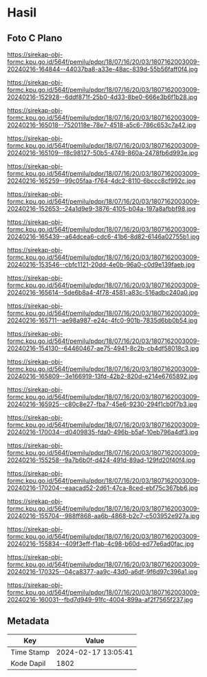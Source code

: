 # Hasil

## Foto C Plano

https://sirekap-obj-formc.kpu.go.id/564f/pemilu/pdpr/18/07/16/20/03/1807162003009-20240216-164844--44037ba8-a33e-48ac-839d-55b56faff0f4.jpg

https://sirekap-obj-formc.kpu.go.id/564f/pemilu/pdpr/18/07/16/20/03/1807162003009-20240216-152928--6ddf871f-25b0-4d33-8be0-666e3b6f1b28.jpg

https://sirekap-obj-formc.kpu.go.id/564f/pemilu/pdpr/18/07/16/20/03/1807162003009-20240216-165018--7520118e-78e7-4518-a5c6-786c653c7a42.jpg

https://sirekap-obj-formc.kpu.go.id/564f/pemilu/pdpr/18/07/16/20/03/1807162003009-20240216-165109--f8c98127-50b5-4749-860a-2478fb6d993e.jpg

https://sirekap-obj-formc.kpu.go.id/564f/pemilu/pdpr/18/07/16/20/03/1807162003009-20240216-165259--99c05faa-f764-4dc2-8110-6bccc8cf992c.jpg

https://sirekap-obj-formc.kpu.go.id/564f/pemilu/pdpr/18/07/16/20/03/1807162003009-20240216-152653--24a1d9e9-3876-4105-b04a-197a8afbbf98.jpg

https://sirekap-obj-formc.kpu.go.id/564f/pemilu/pdpr/18/07/16/20/03/1807162003009-20240216-165439--a64dcea6-cdc6-41b6-8d82-6146a02755b1.jpg

https://sirekap-obj-formc.kpu.go.id/564f/pemilu/pdpr/18/07/16/20/03/1807162003009-20240216-153546--cbfc1121-20dd-4e0b-96a0-c0d9e139faeb.jpg

https://sirekap-obj-formc.kpu.go.id/564f/pemilu/pdpr/18/07/16/20/03/1807162003009-20240216-165614--5de6b8a4-4f78-4581-a83c-516adbc240a0.jpg

https://sirekap-obj-formc.kpu.go.id/564f/pemilu/pdpr/18/07/16/20/03/1807162003009-20240216-165711--ae98a987-e24c-4fc0-901b-7835d6bb0b54.jpg

https://sirekap-obj-formc.kpu.go.id/564f/pemilu/pdpr/18/07/16/20/03/1807162003009-20240216-154130--64460467-ae75-4941-8c2b-cb4df58018c3.jpg

https://sirekap-obj-formc.kpu.go.id/564f/pemilu/pdpr/18/07/16/20/03/1807162003009-20240216-165809--3e166919-13fd-42b2-820d-e214e6765892.jpg

https://sirekap-obj-formc.kpu.go.id/564f/pemilu/pdpr/18/07/16/20/03/1807162003009-20240216-165925--c80c8e27-fba7-45e6-9230-294f1cb0f7b3.jpg

https://sirekap-obj-formc.kpu.go.id/564f/pemilu/pdpr/18/07/16/20/03/1807162003009-20240216-170034--d0409835-fda0-496b-b5af-10eb796a4df3.jpg

https://sirekap-obj-formc.kpu.go.id/564f/pemilu/pdpr/18/07/16/20/03/1807162003009-20240216-155258--9a7b6b0f-d424-491d-89ad-129fd20f40f4.jpg

https://sirekap-obj-formc.kpu.go.id/564f/pemilu/pdpr/18/07/16/20/03/1807162003009-20240216-170204--eaacad52-2d61-47ca-8ced-ebf75c367bb6.jpg

https://sirekap-obj-formc.kpu.go.id/564f/pemilu/pdpr/18/07/16/20/03/1807162003009-20240216-155704--988ff868-aa6b-4868-b2c7-c503952e927a.jpg

https://sirekap-obj-formc.kpu.go.id/564f/pemilu/pdpr/18/07/16/20/03/1807162003009-20240216-155834--409f3eff-f1ab-4c98-b60d-ed77e6ad0fac.jpg

https://sirekap-obj-formc.kpu.go.id/564f/pemilu/pdpr/18/07/16/20/03/1807162003009-20240216-170325--04ca8377-aa9c-43d0-a6df-9f6d97c396a1.jpg

https://sirekap-obj-formc.kpu.go.id/564f/pemilu/pdpr/18/07/16/20/03/1807162003009-20240216-160031--fbd7d949-91fc-4004-899a-af2f7565f237.jpg


## Metadata

| Key        | Value               |
| ---------- | ------------------- |
| Time Stamp | 2024-02-17 13:05:41 |
| Kode Dapil | 1802                |



